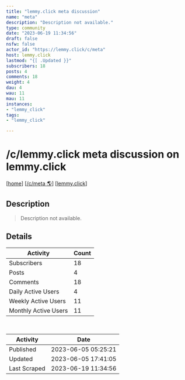 ```yaml
---
title: "lemmy.click meta discussion" 
name: "meta"
description: "Description not available."
type: community
date: "2023-06-19 11:34:56"
draft: false
nsfw: false
actor_id: "https://lemmy.click/c/meta"
host: lemmy.click
lastmod: "{[ .Updated }}"
subscribers: 18
posts: 4
comments: 18
weight: 4
dau: 4
wau: 11
mau: 11
instances:
- "lemmy_click"
tags: 
- "lemmy_click"

---
```


# /c/lemmy.click meta discussion on lemmy.click

[[home](/)]
[[/c/meta 🌎](https://lemmy.click/c/meta)]
[[lemmy.click](/instances/lemmy_click)]


## Description 

<blockquote class="description">
Description not available.
</blockquote>


## Details

| Activity | Count  |
|----------------------|---|
| Subscribers          | 18 |
| Posts                | 4  |
| Comments             | 18  |
| Daily Active Users   | 4  |
| Weekly Active Users  | 11  |
| Monthly Active Users | 11  |

<br>

| Activity | Date |
|----------------------|---|
| Published            | 2023-06-05 05:25:21 |
| Updated              | 2023-06-05 17:41:05 |
| Last Scraped         | 2023-06-19 11:34:56 |
